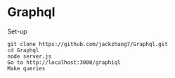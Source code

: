 # Graphql

Set-up 
```
git clone https://github.com/jackzhang7/Graphql.git
cd Graphql
node server.js
Go to http://localhost:3000/graphiql
Make queries
```